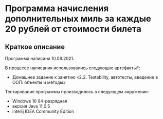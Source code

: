 # Программа начисления дополнительных миль за каждые 20 рублей от стоимости билета

## Краткое описание

Программа написана 10.08.2021.


В процессе написания использовались следующие артефакты*:
* Домашнее задание к занятию «2.2. Testability, автотесты, введение в ООП: объекты и методы»

Тестирование программы производилось в следующем окружении:
* Windows 10 64-разрядная
* версия Java 11.0.5
* intellij IDEA Community Edition